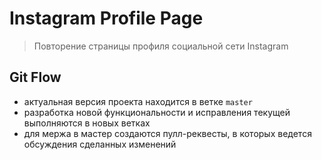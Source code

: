 # Instagram Profile Page

> Повторение страницы профиля социальной сети Instagram

## Git Flow

- актуальная версия проекта находится в ветке `master`
- разработка новой функциональности и исправления текущей выполняются в новых ветках
- для мержа в мастер создаются пулл-реквесты, в которых ведется обсуждения сделанных изменений
